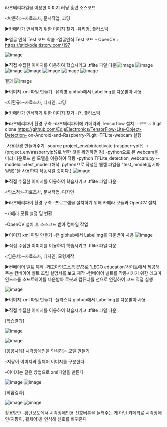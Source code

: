 라즈베리파일을 이용한 이미지 러닝 훈련 소스코드



<박준하>-자료조사, 문서작업, 코딩

▶카메라가 인식하기 위한 이미지 찾기
-유리병, 플라스틱

▶얼굴 인식 Test 코드 학습
-얼굴인식 Test 코드 – OpenCV : https://stickode.tistory.com/197

![image](https://user-images.githubusercontent.com/84001817/208068098-24a616ce-f90c-45b7-975e-c53b7a4baed4.png)

▶직접 수집한 이미지를 이용하여 학습시키고 .tflite 파일 다운![image](https://user-images.githubusercontent.com/84001817/208068878-af5f4a98-2d72-44b1-bdff-3e3fffddc10c.png)
![image](https://user-images.githubusercontent.com/84001817/208068895-8412f5ec-8712-4029-873f-148d6bf7b998.png)
![image](https://user-images.githubusercontent.com/84001817/208068922-1348df2d-66b9-426d-abe9-cb8e1de120e1.png)
![image](https://user-images.githubusercontent.com/84001817/208068948-b2e6d235-f996-48a1-b4bd-3c8d676f2e40.png)
![image](https://user-images.githubusercontent.com/84001817/208068964-c978716f-c0d3-4a1e-93f5-3da8fd954267.png)
![image](https://user-images.githubusercontent.com/84001817/208068978-de4774f1-f03d-4eba-8b19-61b38a8d61bf.png)
![image](https://user-images.githubusercontent.com/84001817/208068999-c0c621b2-7996-47f0-b057-84ba21f6ecc9.png)


결과
![image](https://user-images.githubusercontent.com/84001817/208069011-20902254-a4b1-4dc3-94de-e029594e7cc8.png)


▶이미지 xml 파일 만들기
-유리병
gibhub에서 LabelImg를 다운받아 사용


<이환규>-자료조사, 디자인, 코딩

▶카메라가 인식하기 위한 이미지 찾기
-캔, 플라스틱

▶라즈베리파이 환경 구축
-라즈베리파이에 카메라와 Tensorflow 설치
:: 코드
~ $ git clone https://github.com/EdjeElectronics/TensorFlow-Lite-Object-Detection-
on-Android-and-Raspberry-Pi.git
-TFLite-webcam 실행

-사용환경 만들어주기
-source project_env/bin/activate
  (raspberrypi% -> (project_env)rasberryip%로 변한 것을 확인하면 됨)
-python으로 된 webcam을 미리 다운로드 한 모델을 이용하여 작동
 -python TFLite_detection_webcam.py --modeldir=test_model
  (해석: python으로 작성된 웹캠 파일을 "test_model(임시파일명)"을 사용하여 작동시킬 것이다.)
![image](https://user-images.githubusercontent.com/84001817/208068433-29ad1551-006b-4e2c-a593-0d248fe5fc01.png)
  
▶직접 수집한 이미지를 이용하여 학습시키고 .tflite 파일 다운


<임소정>-지료조사, 문서작업, 디자인

▶라즈베리파이 환경 구축
-프로그램을 설치하기 위해 카메라 모듈과 OpenCV 설치

-카메라 모듈 설정 및 변환

-OpenCV 설치 후 소스코드 받아 컴파일 작업

▶이미지 xml 파일 만들기
-캔
gibhub에서 LabelImg를 다운받아 사용
![image](https://user-images.githubusercontent.com/84001817/208068700-7b12705d-998b-413b-8b06-4acd6ac84c09.png)

▶직접 수집한 이미지를 이용하여 학습시키고 .tflite 파일 다운


<임은서>-자료조사, 디자인, 모형제작

▶컨베이어 벨트 제작
-레고마인드스톰 EV3로 'LEGO education'사이트에서 제공해주는 컨베이어 벨트 조립 설명서를 보고 제작
-컨베이어 벨트를 작동시키기 위한 레고마인드스톰 소프트웨어를 다운받아 로봇과 컴퓨터를 선으로 연결하여 코드 직접 실행

![image](https://user-images.githubusercontent.com/84001817/208067830-2309380e-a859-43cc-9105-59e0a1fc98f6.png)


▶이미지 xml 파일 만들기
-플라스틱
gibhub에서 LabelImg를 다운받아 사용

▶직접 수집한 이미지를 이용하여 학습시키고 .tflite 파일 다운


[학습결과]

![image](https://user-images.githubusercontent.com/84001817/208069368-16e1cd33-e673-4293-ba8b-4c30d2c4a5b8.png)


![image](https://user-images.githubusercontent.com/84001817/208069395-ce2aa792-a8b1-4e6d-9fed-3ff50fbd66b9.png)


[응용사례]
시각장애인을 인식하는 모델 만들기

-지팡이 이미지와 휠체어 이미지를 구분한다

-이미지는 같은 방법으로 xml파일을 만든다

![image](https://user-images.githubusercontent.com/84001817/208069704-43940134-b828-4d57-82c3-d96fa04e17d6.png)
![image](https://user-images.githubusercontent.com/84001817/208069714-af55e290-9424-4d04-8e7b-4c3b2411e5d8.png)


[학습결과]

![image](https://user-images.githubusercontent.com/84001817/208069730-049b1922-7024-4fb6-8a6c-aa1cbbdb641f.png)
![image](https://user-images.githubusercontent.com/84001817/208069740-3e7af9a2-dec6-4c6c-b87f-77a279a69799.png)


활용방안
-횡단보도에서 시각장애인용 신호버튼을 눌러주는 게 아닌 카메라로 시각장애인(지팡이, 휠체어)을 인식해 신호를 바꿔준다
